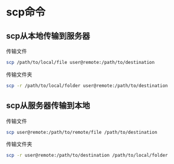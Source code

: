 # scp命令
## scp从本地传输到服务器
传输文件
```bash
scp /path/to/local/file user@remote:/path/to/destination
```
传输文件夹
```bash
scp -r /path/to/local/folder user@remote:/path/to/destination
```

## scp从服务器传输到本地
传输文件
```bash
scp user@remote:/path/to/remote/file /path/to/destination
```
传输文件夹
```bash
scp -r user@remote:/path/to/destination /path/to/local/folder
```

